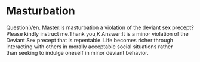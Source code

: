 # Masturbation

Question:Ven. Master:Is masturbation a violation of the deviant sex precept? Please kindly instruct me.Thank you,​K      Answer:​It is a minor violation of the Deviant Sex precept that is repentable. Life becomes richer through interacting with others in morally acceptable social situations rather than seeking to indulge oneself in minor deviant behavior.